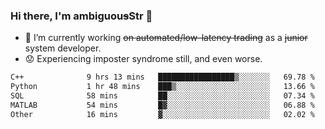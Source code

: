 ### Hi there, I'm ambiguou~~s~~Str 👋

<!--
**ambiguoustexture/ambiguoustexture** is a ✨ _special_ ✨ repository because its `README.md` (this file) appears on your GitHub profile.

Here are some ideas to get you started:
-->
- 🔭 I’m currently working ~~on automated/low-latency trading~~ as a ~~junior~~ system developer.
- :worried: Experiencing imposter syndrome still, and even worse.

<!--START_SECTION:waka-->

```txt
C++              9 hrs 13 mins   █████████████████▒░░░░░░░   69.78 %
Python           1 hr 48 mins    ███▒░░░░░░░░░░░░░░░░░░░░░   13.66 %
SQL              58 mins         ██░░░░░░░░░░░░░░░░░░░░░░░   07.34 %
MATLAB           54 mins         █▓░░░░░░░░░░░░░░░░░░░░░░░   06.88 %
Other            16 mins         ▓░░░░░░░░░░░░░░░░░░░░░░░░   02.02 %
```

<!--END_SECTION:waka-->
